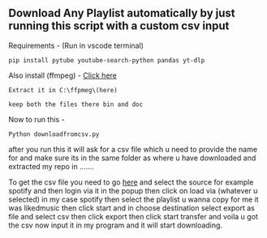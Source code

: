## Download Any Playlist automatically by just running this script with a custom csv input

Requirements -
(Run in vscode terminal)
~~~
pip install pytube youtube-search-python pandas yt-dlp
~~~

Also install (ffmpeg) - [Click here](https://github.com/BtbN/FFmpeg-Builds/releases)

~~~
Extract it in C:\ffpmeg\(here)

keep both the files there bin and doc
~~~

Now to run this -

~~~
Python downloadfromcsv.py
~~~

after you run this it will ask for a csv file which u need to provide the name for and make sure its in the same folder as where u have downloaded and extracted my repo in .......

To get the csv file you need to go [here](https://www.tunemymusic.com/transfer) and select the source for example spotify and then login via it in the popup then click on load via (whatever u selected) in my case spotify then select the playlist u wanna copy for me it was likedmusic then click start and in choose destination select export as file and select csv then click export then click start transfer and voila u got the csv now input it in my program and it will start downloading.
